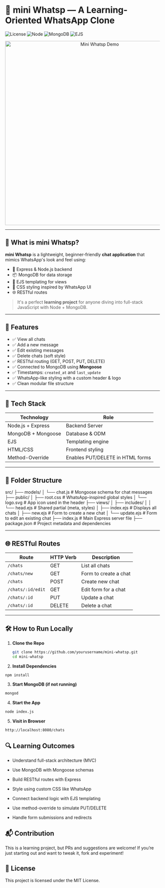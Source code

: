 # 💬 mini Whatsp — A Learning-Oriented WhatsApp Clone

![License](https://img.shields.io/badge/license-MIT-green)
![Node](https://img.shields.io/badge/backend-Node.js-brightgreen)
![MongoDB](https://img.shields.io/badge/database-MongoDB-brightgreen)
![EJS](https://img.shields.io/badge/view-EJS-yellow)

<p align="center">
  <img src="https://github.com/yourusername/mini-whatsp/assets/demo-animation.gif" alt="Mini Whatsp Demo" width="600"/>
</p>

---

## 📌 What is mini Whatsp?

**mini Whatsp** is a lightweight, beginner-friendly **chat application** that mimics WhatsApp's look and feel using:

- 🧠 Express & Node.js backend  
- 📦 MongoDB for data storage  
- 💬 EJS templating for views  
- 🎨 CSS styling inspired by WhatsApp UI  
- 🌐 RESTful routes

> It's a perfect **learning project** for anyone diving into full-stack JavaScript with Node + MongoDB.

---

## 🚀 Features

- ✅ View all chats  
- ✅ Add a new message  
- ✅ Edit existing messages  
- ✅ Delete chats (soft style)  
- ✅ RESTful routing (GET, POST, PUT, DELETE)
- ✅ Connected to MongoDB using **Mongoose**
- ✅ Timestamps: `created_at` and `last_update`
- ✅ WhatsApp-like styling with a custom header & logo
- ✅ Clean modular file structure

---

## 🧠 Tech Stack

| Technology | Role |
|------------|------|
| Node.js + Express | Backend Server |
| MongoDB + Mongoose | Database & ODM |
| EJS | Templating engine |
| HTML/CSS | Frontend styling |
| Method-Override | Enables PUT/DELETE in HTML forms |

---

## 📁 Folder Structure

src/
├── models/
│   └── chat.js                  # Mongoose schema for chat messages
├── public/
│   ├── root.css                 # WhatsApp-inspired global styles
│   └── logo.svg                 # App icon used in the header
├── views/
│   ├── includes/
│   │   └── head.ejs             # Shared <head> partial (meta, styles)
│   ├── index.ejs                # Displays all chats
│   ├── new.ejs                  # Form to create a new chat
│   └── update.ejs               # Form to edit an existing chat
├── index.js                     # Main Express server file
├── package.json                 # Project metadata and dependencies


---

## 🌐 RESTful Routes

| Route              | HTTP Verb | Description            |
|-------------------|-----------|------------------------|
| `/chats`          | GET       | List all chats         |
| `/chats/new`      | GET       | Form to create a chat  |
| `/chats`          | POST      | Create new chat        |
| `/chats/:id/edit` | GET       | Edit form for a chat   |
| `/chats/:id`      | PUT       | Update a chat          |
| `/chats/:id`      | DELETE    | Delete a chat          |

---

## 🛠️ How to Run Locally

1. **Clone the Repo**
   ```bash
   git clone https://github.com/yourusername/mini-whatsp.git
   cd mini-whatsp
   ```
2. **Install Dependencies**
  ```bash
  npm install
  ```
3. **Start MongoDB (if not running)**
  ```bash
  mongod
  ```

4. **Start the App**
  ```bash
  node index.js
  ```

5. **Visit in Browser**
  ```bash
  http://localhost:8080/chats
  ```

## 🔍 Learning Outcomes
- Understand full-stack architecture (MVC)

- Use MongoDB with Mongoose schemas

- Build RESTful routes with Express

- Style using custom CSS like WhatsApp

- Connect backend logic with EJS templating

- Use method-override to simulate PUT/DELETE

- Handle form submissions and redirects

## 📬 Contribution
This is a learning project, but PRs and suggestions are welcome!
If you’re just starting out and want to tweak it, fork and experiment!

## 📄 License
This project is licensed under the MIT License.




